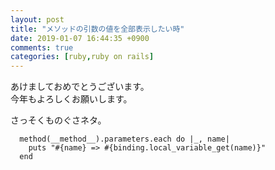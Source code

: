 ```yaml
---
layout: post
title: "メソッドの引数の値を全部表示したい時"
date: 2019-01-07 16:44:35 +0900
comments: true
categories: [ruby,ruby on rails]
---
```


あけましておめでとうございます。  
今年もよろしくお願いします。  
  
さっそくものぐさネタ。  

<!-- more -->
  
<script async src="//pagead2.googlesyndication.com/pagead/js/adsbygoogle.js"></script>
<ins class="adsbygoogle"
     style="display:block; text-align:center;"
     data-ad-layout="in-article"
     data-ad-format="fluid"
     data-ad-client="ca-pub-7039502723411845"
     data-ad-slot="8206045005"></ins>
<script>
     (adsbygoogle = window.adsbygoogle || []).push({});
</script>

```
  method(__method__).parameters.each do |_, name|
    puts "#{name} => #{binding.local_variable_get(name)}"
  end
```
